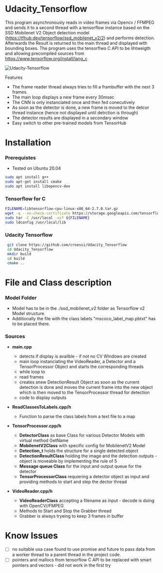 # Udacity_Tensorflow

This program asynchronously reads in video frames via Opencv / FFMPEG and sends it to a second thread with a tensorflow instance based on the SSD Mobilenet V2 Object detection model (https://tfhub.dev/tensorflow/ssd_mobilenet_v2/2) and performs detection. Afterwards the Result is returned to the main thread and displayed with bounding boxes.
The program uses the tensorflwo C API to be lihtweigth and allowing precompiled sources from https://www.tensorflow.org/install/lang_c

![Udacity-Tensorflow](https://user-images.githubusercontent.com/87674139/147240437-e9ddbf63-6ceb-4b1c-b85e-5bf9bb60f0aa.png)

Features
- The frame reader thread always tries to fill a frambuffer with the next 3 frames.
- The main loop displays a new frame every 30msec
- The CNN is only instanciated once and then fed conecutively
- As soon as the detector is done, a new frame is moved to the detcor thread instance (hence not displayed until detrction is through)
- The detector results are displayed in a secondary window
- Easy switch to other pre-trained models from TensorHub


# Installation
### Prerequistes
- Tested on Ubuntu 20.04
```bash
sudo apt install g++
sudo apt-get install cmake
sudo apt install libopencv-dev
```

### Tensorflow for C
```bash
FILENAME=libtensorflow-cpu-linux-x86_64-2.7.0.tar.gz
wget -q --no-check-certificate https://storage.googleapis.com/tensorflow/libtensorflow/${FILENAME}
sudo tar -C /usr/local -xzf ${FILENAME}
sudo ldconfig /usr/local/lib
```

###  Udacity Tensorflow
```bash
 git clone https://github.com/croessi/Udacity_Tensorflow
 cd Udacity_Tensorflow
 mkdir build
 cd build
 cmake ..
 ```
 # File and Class description
### Model Folder
- Model has to be in the ./ssd_mobilenet_v2 folder as Tensorflow v2 Model structure. 
- Additionally the file with the class labels "mscoco_label_map.pbtxt" has to be placed there. 

### Sources
- **main.cpp**
  - detects if display is availble - if not no CV Windows are created 
  - main loop instanciating the VideoReader, a Detector and a TensorProcessor Object and starts the corresponding threads
  - while loop to
   - read frames
   - creates snew DetectionResult Object as soon as the current detection is done and moves the current frame into the new object which is then moved to the TensorProcessor thread for detection   
    - code to display outputs
 
- **ReadClassesToLabels.cpp/h**
  - Function to parse the class labels from a text file to a map

- **TensorProcessor.cpp/h**
  - **DetectorClass** as base Class for various Detector Models with virtual method GetName
  - **MobilenetV2Class** with specific config for MobilenetV2 Model
  - **Detection_t** holds the structure for a single detected object
  - **DetectionResultClass** holding the image and the detection outputs - object is moveable by implementing the rule of 5
  - **Message queue Class** for the input and output queue for the detector
  - **TensorProcessorClass** requiering a detector object as input and providing methods to start and step the dector thread  
- **VideoReader.cpp/h**
  - **VideoReaderClass** accepting a filename as input - decode is doing with OpenCV//FMPEG
   - Methods to Start and Stop the Grabber thread
   - Grabber is always tryeing to keep 3 frames in buffer 
   
# Know Issues
- [ ] no suitable usa case found to use promise and future to pass data from a worker thread to a parent thread in the project code.
- [ ] pointers and mallocs from tensorflow C API to be replaced with smart pointers and vectors - did not work in the first try
